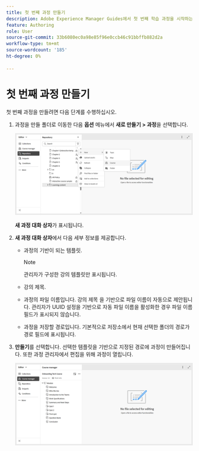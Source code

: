 ```yaml
---
title: 첫 번째 과정 만들기
description: Adobe Experience Manager Guides에서 첫 번째 학습 과정을 시작하는 방법을 알아봅니다.
feature: Authoring
role: User
source-git-commit: 33b6080ec0a98e85f96e0ccb46c91bbffb882d2a
workflow-type: tm+mt
source-wordcount: '185'
ht-degree: 0%

---
```


# 첫 번째 과정 만들기

첫 번째 과정을 만들려면 다음 단계를 수행하십시오.

1. 과정을 만들 폴더로 이동한 다음 **옵션** 메뉴에서 **새로 만들기 > 과정**&#x200B;을 선택합니다.

   ![](assets/create-new-course.png)

   **새 과정 대화 상자**&#x200B;가 표시됩니다.
2. **새 과정 대화 상자**&#x200B;에서 다음 세부 정보를 제공합니다.
   - 과정의 기반이 되는 템플릿.

     >[!NOTE]
     >
     > 관리자가 구성한 강의 템플릿만 표시됩니다.

   - 강의 제목.
   - 과정의 파일 이름입니다. 강의 제목 을 기반으로 파일 이름이 자동으로 제안됩니다. 관리자가 UUID 설정을 기반으로 자동 파일 이름을 활성화한 경우 파일 이름 필드가 표시되지 않습니다.
   - 과정을 저장할 경로입니다. 기본적으로 저장소에서 현재 선택한 폴더의 경로가 경로 필드에 표시됩니다.
3. **만들기**를 선택합니다.
선택한 템플릿을 기반으로 지정된 경로에 과정이 만들어집니다. 또한 과정 관리자에서 편집을 위해 과정이 열립니다.

   ![](assets/course-manager-read-only-mode.png)



